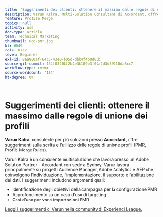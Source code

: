 ```yaml
---
title: 'Suggerimenti dei clienti: ottenere il massimo dalle regole di unione dei profili'
description: Varun Kalra, Multi-Solution Consultant di Accordant, offre suggerimenti sulla scelta e l’utilizzo delle regole di unione dei profili (PMR, Profile Merge Rules).
feature: Profile Merge
topics: null
activity: use
doc-type: article
team: Technical Marketing
thumbnail: ugc-pmr.jpg
kt: 6049
role: User
level: Beginner
exl-id: 8aa800af-64c0-43e0-b05d-dbb4f4b0d05b
source-git-commit: 124f03208f2b4e3b109b3f02a2d3d59210da5cc7
workflow-type: tm+mt
source-wordcount: '124'
ht-degree: 0%

---
```


# Suggerimenti dei clienti: ottenere il massimo dalle regole di unione dei profili

**Varun Kalra**, consulente per più soluzioni presso **Accordant**, offre suggerimenti sulla scelta e l’utilizzo delle regole di unione profili (PMR, Profile Merge Rules).

Varun Kalra è un consulente multisoluzione che lavora presso un Adobe Solution Partner - Accordant con sede a Sydney. Varun lavora principalmente su progetti Audience Manager, Adobe Analytics e AEP che coinvolgono l’individuazione, l’implementazione, il supporto e l’abilitazione dei dati. I suggerimenti includono argomenti quali:

* Identificazione degli obiettivi della campagna per la configurazione PMR
* Approfondimento su un caso d’uso di targeting
* Casi d’uso per varie impostazioni PMR

[Leggi i suggerimenti di Varun nella community di Experienci League.](https://experienceleaguecommunities.adobe.com/t5/adobe-audience-manager-blogs/getting-the-most-out-of-profile-merge-rules-tips-tricks-and/ba-p/372248)
